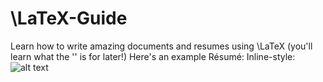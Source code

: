 # \LaTeX-Guide
Learn how to write amazing documents and resumes using \LaTeX (you'll learn what the '\' is for later!)
Here's an example Résumé:
Inline-style: 
![alt text](https://imgur.com/gU4z0rN)

